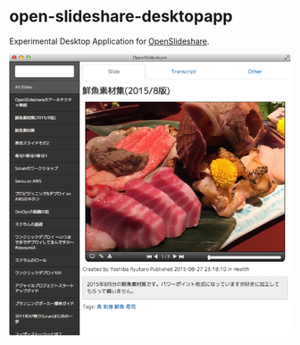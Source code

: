 # open-slideshare-desktopapp

Experimental Desktop Application for [OpenSlideshare](https://github.com/ryuzee/open-slideshare).

![Screenshot](capture1.png)

